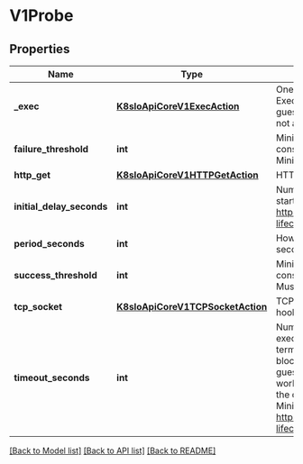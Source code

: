 # V1Probe

## Properties
Name | Type | Description | Notes
------------ | ------------- | ------------- | -------------
**_exec** | [**K8sIoApiCoreV1ExecAction**](K8sIoApiCoreV1ExecAction.md) | One and only one of the following should be specified. Exec specifies the action to take, it will be executed on the guest through the qemu-guest-agent. If the guest agent is not available, this probe will fail. | [optional] 
**failure_threshold** | **int** | Minimum consecutive failures for the probe to be considered failed after having succeeded. Defaults to 3. Minimum value is 1. | [optional] 
**http_get** | [**K8sIoApiCoreV1HTTPGetAction**](K8sIoApiCoreV1HTTPGetAction.md) | HTTPGet specifies the http request to perform. | [optional] 
**initial_delay_seconds** | **int** | Number of seconds after the VirtualMachineInstance has started before liveness probes are initiated. More info: https://kubernetes.io/docs/concepts/workloads/pods/pod-lifecycle#container-probes | [optional] 
**period_seconds** | **int** | How often (in seconds) to perform the probe. Default to 10 seconds. Minimum value is 1. | [optional] 
**success_threshold** | **int** | Minimum consecutive successes for the probe to be considered successful after having failed. Defaults to 1. Must be 1 for liveness. Minimum value is 1. | [optional] 
**tcp_socket** | [**K8sIoApiCoreV1TCPSocketAction**](K8sIoApiCoreV1TCPSocketAction.md) | TCPSocket specifies an action involving a TCP port. TCP hooks not yet supported | [optional] 
**timeout_seconds** | **int** | Number of seconds after which the probe times out. For exec probes the timeout fails the probe but does not terminate the command running on the guest. This means a blocking command can result in an increasing load on the guest. A small buffer will be added to the resulting workload exec probe to compensate for delays caused by the qemu guest exec mechanism. Defaults to 1 second. Minimum value is 1. More info: https://kubernetes.io/docs/concepts/workloads/pods/pod-lifecycle#container-probes | [optional] 

[[Back to Model list]](../README.md#documentation-for-models) [[Back to API list]](../README.md#documentation-for-api-endpoints) [[Back to README]](../README.md)


